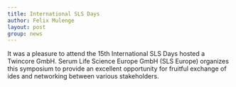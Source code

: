 ```yaml
---
title: International SLS Days
author: Felix Mulenge
layout: post
group: news
---
```


It was a pleasure to attend the 15th International SLS Days hosted a Twincore GmbH. Serum Life Science Europe GmbH (SLS Europe) organizes this symposium to provide an excellent opportunity for fruitful exchange of ides and networking between various stakeholders.<br>

